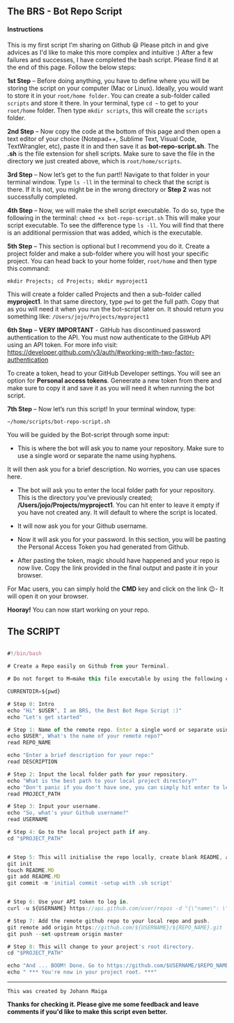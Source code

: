 The BRS - Bot Repo Script
------------

#### Instructions

This is my first script I'm sharing on Github 😃 Please pitch in and give advices as I'd like to make this more complex and intuitive :)
After a few failures and successes, I have completed the bash script. Please find it at the end of this page. Follow the below steps: 

**1st Step** – Before doing anything, you have to define where you will be storing the script on your computer (Mac or Linux). 
Ideally, you would want to store it in your `root/home folder`. You can create a sub-folder called `scripts` and store it there. In your terminal, type `cd ~` to get to your `root/home` folder. Then type `mkdir scripts`, this will create the `scripts` folder. 

**2nd Step** – Now copy the code at the bottom of this page and then open a text editor of your choice (Notepad++, Sublime Text, Visual Code, TextWrangler, etc), paste it in and then save it as **bot-repo-script.sh**. The **.sh** is the file extension for shell scripts. Make sure to save the file in the directory we just created above, which is `root/home/scripts`. 

**3rd Step** – Now let’s get to the fun part!! Navigate to that folder in your terminal window.
Type `ls -ll` in the terminal to check that the script is there. If it Is not, you might be in the wrong directory or **Step 2** was not successfully completed. 

**4th Step** – Now, we will make the shell script executable. To do so, type the following in the terminal: `chmod +x bot-repo-script.sh` This will make your script executable. To see the difference type `ls -ll`. You will find that there is an additional permission that was added, which is the executable. 

**5th Step** – This section is optional but I recommend you do it. 
Create a project folder and make a sub-folder where you will host your specific project. 
You can head back to your home folder, `root/home` and then type this command:

`mkdir Projects; cd Projects; mkdir myproject1`

This will create a folder called Projects and then a sub-folder called **myproject1**. 
In that same directory, type `pwd` to get the full path. Copy that as you will need it when you run the bot-script later on. 
It should return you something like: `/Users/jojo/Projects/myproject1`

**6th Step** – **VERY IMPORTANT** - GitHub has discontinued password authentication to the API. You must now authenticate to the GitHub API using an API token. For more info visit: https://developer.github.com/v3/auth/#working-with-two-factor-authentication

To create a token, head to your GitHub Developer settings. You will see an option for **Personal access tokens**. Geneerate a new token from there and make sure to copy it and save it as you will need it when running the bot script.

**7th Step** – Now let’s run this script! In your terminal window, type:

 `~/home/scripts/bot-repo-script.sh`

You will be guided by the Bot-script through some input: 

* This is where the bot will ask you to name your repository. Make sure to use a single word or separate the name using hyphens. 

It will then ask you for a brief description. No worries, you can use spaces here.  

* The bot will ask you to enter the local folder path for your repository. This is the directory you’ve previously created; **/Users/jojo/Projects/myproject1**. You can hit enter to leave it empty if you have not created any. It will default to where the script is located.

* It will now ask you for your Github username.

* Now it will ask you for your password. In this section, you will be pasting the Personal Access Token you had generated from Github. 

* After pasting the token, magic should have happened and your repo is now live. 
Copy the link provided in the final output and paste it in your browser. 

For Mac users, you can simply hold the **CMD** key and click on the link 😉- It will open it on your browser. 

**Hooray!** You can now start working on your repo. 



The SCRIPT
----------

```js 

#!/bin/bash

# Create a Repo easily on Github from your Terminal.

# Do not forget to M=make this file executable by using the following command: chmod +x <<filename.sh>>

CURRENTDIR=${pwd}

# Step 0: Intro
echo "Hi" $USER", I am BRS, the Best Bot Repo Script :)"
echo "Let's get started"

# Step 1: Name of the remote repo. Enter a single word or separate using hyphens.
echo $USER", What's the name of your remote repo?"
read REPO_NAME

echo "Enter a brief description for your repo:"
read DESCRIPTION

# Step 2: Input the local folder path for your repository.
echo "What is the best path to your local project directory?"
echo "Don't panic if you don't have one, you can simply hit enter to leave it empty :)"
read PROJECT_PATH

# Step 3: Input your username.
echo "So, what's your Github username?"
read USERNAME

# Step 4: Go to the local project path if any.
cd "$PROJECT_PATH"


# Step 5: This will initialise the repo locally, create blank README, add and commit.
git init
touch README.MD
git add README.MD
git commit -m 'initial commit -setup with .sh script'


# Step 6: Use your API token to log in.
curl -u ${USERNAME} https://api.github.com/user/repos -d "{\"name\": \"${REPO_NAME}\", \"description\": \"${DESCRIPTION}\"}"

# Step 7: Add the remote github repo to your local repo and push.
git remote add origin https://github.com/${USERNAME}/${REPO_NAME}.git
git push --set-upstream origin master

# Step 8: This will change to your project's root directory.
cd "$PROJECT_PATH"

echo "And ... BOOM! Done. Go to https://github.com/$USERNAME/$REPO_NAME to see your new repo :D Enjoy your Coding." $USER 
echo " *** You're now in your project root. ***"

```
----------

`This was created by Johann Maiga`

**Thanks for checking it. Please give me some feedback and leave comments if you'd like to make this script even better.** 
